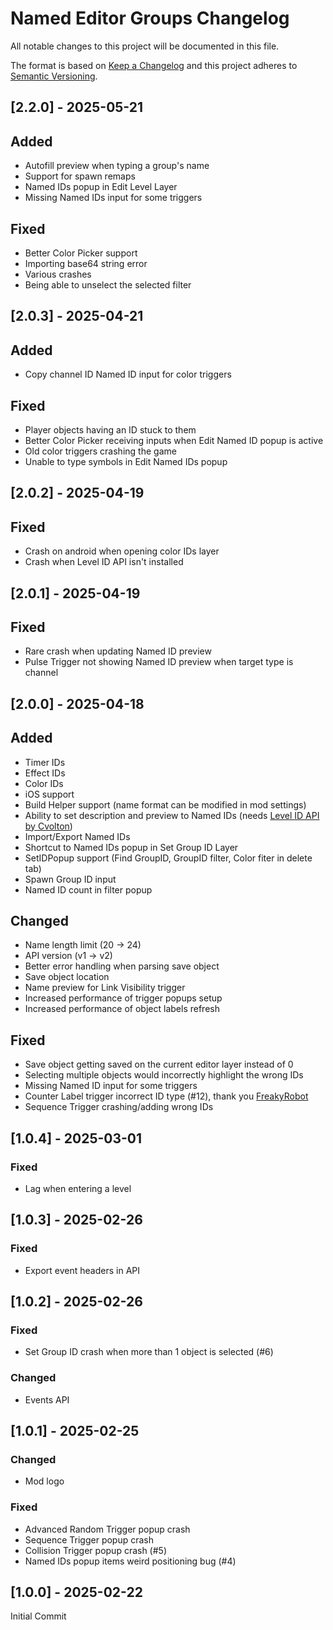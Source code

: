 # Named Editor Groups Changelog

All notable changes to this project will be documented in this file.

The format is based on [Keep a Changelog](http://keepachangelog.com/)
and this project adheres to [Semantic Versioning](http://semver.org/).

## [2.2.0] - 2025-05-21

## Added

- Autofill preview when typing a group's name
- Support for spawn remaps
- Named IDs popup in Edit Level Layer
- Missing Named IDs input for some triggers

## Fixed

- Better Color Picker support
- Importing base64 string error
- Various crashes
- Being able to unselect the selected filter

## [2.0.3] - 2025-04-21

## Added

- Copy channel ID Named ID input for color triggers

## Fixed

- Player objects having an ID stuck to them
- Better Color Picker receiving inputs when Edit Named ID popup is active
- Old color triggers crashing the game
- Unable to type symbols in Edit Named IDs popup

## [2.0.2] - 2025-04-19

## Fixed

- Crash on android when opening color IDs layer
- Crash when Level ID API isn't installed

## [2.0.1] - 2025-04-19

## Fixed

- Rare crash when updating Named ID preview
- Pulse Trigger not showing Named ID preview when target type is channel

## [2.0.0] - 2025-04-18

## Added

- Timer IDs
- Effect IDs
- Color IDs
- iOS support
- Build Helper support (name format can be modified in mod settings)
- Ability to set description and preview to Named IDs (needs [Level ID API by Cvolton](mod:cvolton.level-id-api))
- Import/Export Named IDs
- Shortcut to Named IDs popup in Set Group ID Layer
- SetIDPopup support (Find GroupID, GroupID filter, Color fiter in delete tab)
- Spawn Group ID input
- Named ID count in filter popup

## Changed

- Name length limit (20 -> 24)
- API version (v1 -> v2)
- Better error handling when parsing save object
- Save object location
- Name preview for Link Visibility trigger
- Increased performance of trigger popups setup
- Increased performance of object labels refresh

## Fixed

- Save object getting saved on the current editor layer instead of 0
- Selecting multiple objects would incorrectly highlight the wrong IDs
- Missing Named ID input for some triggers
- Counter Label trigger incorrect ID type (#12), thank you [FreakyRobot](https://github.com/MaSp005)
- Sequence Trigger crashing/adding wrong IDs

## [1.0.4] - 2025-03-01

### Fixed

- Lag when entering a level

## [1.0.3] - 2025-02-26

### Fixed

- Export event headers in API

## [1.0.2] - 2025-02-26

### Fixed

- Set Group ID crash when more than 1 object is selected (#6)

### Changed

- Events API

## [1.0.1] - 2025-02-25

### Changed

- Mod logo

### Fixed

- Advanced Random Trigger popup crash
- Sequence Trigger popup crash
- Collision Trigger popup crash (#5)
- Named IDs popup items weird positioning bug (#4)

## [1.0.0] - 2025-02-22

Initial Commit
